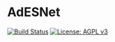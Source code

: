 # AdESNet
[![Build Status](https://dev.azure.com/obcanpavel/ObcanPavelRepo/_apis/build/status/PavelHryzlik.AdESNet?branchName=master)](https://dev.azure.com/obcanpavel/ObcanPavelRepo/_build/latest?definitionId=1&branchName=master)  [![License: AGPL v3](https://img.shields.io/badge/License-AGPL%20v3-blue.svg)](https://www.gnu.org/licenses/agpl-3.0)
